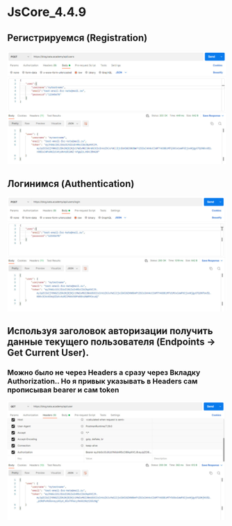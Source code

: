# JsCore_4.4.9

## Регистрируемся (Registration)
![image](https://github.com/Dima-Gorunov/JsCore_4.4.9/blob/main/postman1.jpg)

## Логинимся (Authentication)
![image](https://github.com/Dima-Gorunov/JsCore_4.4.9/blob/main/postman2.jpg)

## Используя заголовок авторизации получить данные текущего пользователя (Endpoints -> Get Current User). 
### Можно было не через Headers а сразу через Вкладку Authorization.. Но я привык указывать в Headers сам прописывая bearer и сам token
![image](https://github.com/Dima-Gorunov/JsCore_4.4.9/blob/main/postman3.jpg)
